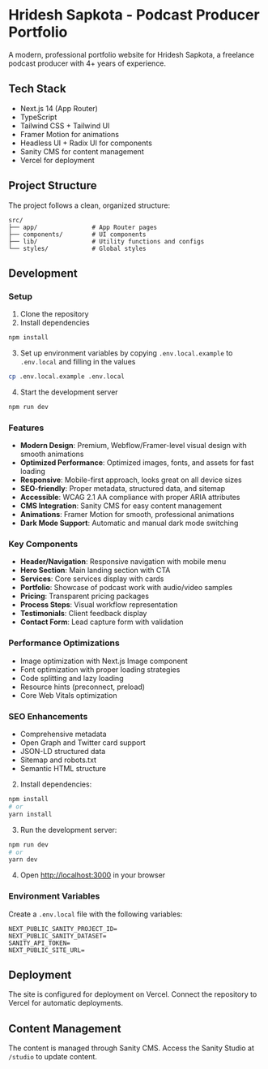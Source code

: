 # Hridesh Sapkota - Podcast Producer Portfolio

A modern, professional portfolio website for Hridesh Sapkota, a freelance podcast producer with 4+ years of experience.

## Tech Stack

- Next.js 14 (App Router)
- TypeScript
- Tailwind CSS + Tailwind UI
- Framer Motion for animations
- Headless UI + Radix UI for components
- Sanity CMS for content management
- Vercel for deployment

## Project Structure

The project follows a clean, organized structure:

```
src/
├── app/               # App Router pages
├── components/        # UI components
├── lib/               # Utility functions and configs
└── styles/            # Global styles
```

## Development

### Setup

1. Clone the repository
2. Install dependencies
```bash
npm install
```
3. Set up environment variables by copying `.env.local.example` to `.env.local` and filling in the values
```bash
cp .env.local.example .env.local
```
4. Start the development server
```bash
npm run dev
```

### Features

- **Modern Design**: Premium, Webflow/Framer-level visual design with smooth animations
- **Optimized Performance**: Optimized images, fonts, and assets for fast loading
- **Responsive**: Mobile-first approach, looks great on all device sizes
- **SEO-friendly**: Proper metadata, structured data, and sitemap
- **Accessible**: WCAG 2.1 AA compliance with proper ARIA attributes
- **CMS Integration**: Sanity CMS for easy content management
- **Animations**: Framer Motion for smooth, professional animations
- **Dark Mode Support**: Automatic and manual dark mode switching

### Key Components

- **Header/Navigation**: Responsive navigation with mobile menu
- **Hero Section**: Main landing section with CTA
- **Services**: Core services display with cards
- **Portfolio**: Showcase of podcast work with audio/video samples
- **Pricing**: Transparent pricing packages
- **Process Steps**: Visual workflow representation
- **Testimonials**: Client feedback display
- **Contact Form**: Lead capture form with validation

### Performance Optimizations

- Image optimization with Next.js Image component
- Font optimization with proper loading strategies
- Code splitting and lazy loading
- Resource hints (preconnect, preload)
- Core Web Vitals optimization

### SEO Enhancements

- Comprehensive metadata
- Open Graph and Twitter card support
- JSON-LD structured data
- Sitemap and robots.txt
- Semantic HTML structure
2. Install dependencies:

```bash
npm install
# or
yarn install
```

3. Run the development server:

```bash
npm run dev
# or
yarn dev
```

4. Open [http://localhost:3000](http://localhost:3000) in your browser

### Environment Variables

Create a `.env.local` file with the following variables:

```env
NEXT_PUBLIC_SANITY_PROJECT_ID=
NEXT_PUBLIC_SANITY_DATASET=
SANITY_API_TOKEN=
NEXT_PUBLIC_SITE_URL=
```

## Deployment

The site is configured for deployment on Vercel. Connect the repository to Vercel for automatic deployments.

## Content Management

The content is managed through Sanity CMS. Access the Sanity Studio at `/studio` to update content.
